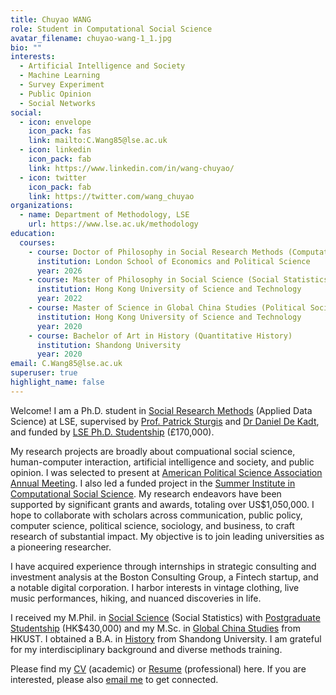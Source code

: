```yaml
---
title: Chuyao WANG
role: Student in Computational Social Science
avatar_filename: chuyao-wang-1_1.jpg
bio: ""
interests:
  - Artificial Intelligence and Society
  - Machine Learning
  - Survey Experiment
  - Public Opinion
  - Social Networks
social:
  - icon: envelope
    icon_pack: fas
    link: mailto:C.Wang85@lse.ac.uk
  - icon: linkedin
    icon_pack: fab
    link: https://www.linkedin.com/in/wang-chuyao/
  - icon: twitter
    icon_pack: fab
    link: https://twitter.com/wang_chuyao
organizations:
  - name: Department of Methodology, LSE
    url: https://www.lse.ac.uk/methodology
education:
  courses:
    - course: Doctor of Philosophy in Social Research Methods (Computational and Experimental Social Science)
      institution: London School of Economics and Political Science
      year: 2026
    - course: Master of Philosophy in Social Science (Social Statistics)
      institution: Hong Kong University of Science and Technology
      year: 2022
    - course: Master of Science in Global China Studies (Political Sociology)
      institution: Hong Kong University of Science and Technology
      year: 2020
    - course: Bachelor of Art in History (Quantitative History)
      institution: Shandong University
      year: 2020
email: C.Wang85@lse.ac.uk
superuser: true
highlight_name: false
---
```

Welcome! I am a Ph.D. student in [Social Research Methods](https://www.lse.ac.uk/study-at-lse/Graduate/degree-programmes-2022/MPhilPhD-Social-Research-Methods) (Applied Data Science) at LSE, supervised by [Prof. Patrick Sturgis](https://www.lse.ac.uk/Methodology/People/Academic-Staff/Patrick-Sturgis/Patrick-Sturgis) and [Dr Daniel De Kadt](https://www.lse.ac.uk/Methodology/People/Academic-Staff/Daniel-De-Kadt/Daniel-De-Kadt), and funded by [LSE Ph.D. Studentship](https://www.lse.ac.uk/study-at-lse/graduate/fees-and-funding/phd-studentships) (£170,000). 

My research projects are broadly about compuational social science, human-computer interaction, artificial intelligence and society, and public opinion. I was selected to present at [American Political Science Association Annual Meeting](https://connect.apsanet.org/apsa2024/). I also led a funded project in the [Summer Institute in Computational Social Science](https://sicss.io/). My research endeavors have been supported by significant grants and awards, totaling over US$1,050,000. I hope to collaborate with scholars across communication, public policy, computer science, political science, sociology, and business, to craft research of substantial impact. My objective is to join leading universities as a pioneering researcher. 

I have acquired experience through internships in strategic consulting and investment analysis at the Boston Consulting Group, a Fintech startup, and a notable digital corporation. I harbor interests in vintage clothing, live music performances, hiking, and nuanced discoveries in life.

I received my M.Phil. in [Social Science](https://sosc.hkust.edu.hk/teaching_learning/mphil_social_science) (Social Statistics) with [Postgraduate Studentship](https://pg.ust.hk/current-students/awards-and-grants/postgraduate-studentship) (HK$430,000) and my M.Sc. in [Global China Studies](https://shss.hkust.edu.hk/tpg/mgcs/index) from HKUST. I obtained a B.A. in [History](http://en.history.sdu.edu.cn/info/1006/1013.htm) from Shandong University. I am grateful for my interdisciplinary background and diverse methods training. 

Please find my [CV](https://github.com/Jezzffihuter/starter-academic-website/blob/master/static/uploads/ChuyaoWANG-LSE-CV.pdf) (academic) or [Resume](https://github.com/Jezzffihuter/starter-academic-website/blob/master/static/uploads/ChuyaoWANG-LSE-Resume.pdf) (professional) here. If you are interested, please also [email me](<mailto: C.Wang85@lse.ac.uk>) to get connected.
